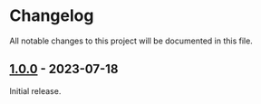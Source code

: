 # Changelog

All notable changes to this project will be documented in this file.

## [1.0.0] - 2023-07-18

Initial release.

[1.0.0]: https://github.com/sebaJoSt/BlaeckTCP/releases/tag/1.0.0
